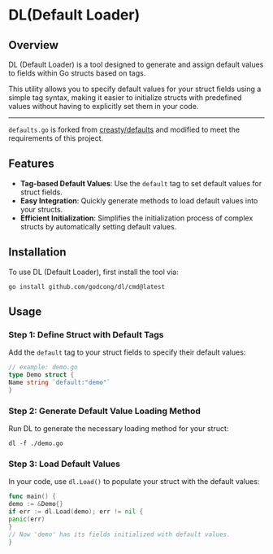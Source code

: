 # DL(Default Loader)

## Overview

DL (Default Loader) is a tool designed to generate and assign default values to fields within Go structs based on tags.

This utility allows you to specify default values for your struct fields using a simple tag syntax, 
making it easier to initialize structs with predefined values without having to explicitly set them in your code.

---
`defaults.go` is forked from [creasty/defaults](https://github.com/creasty/defaults) and modified to meet the requirements of this project.

## Features

- **Tag-based Default Values**: Use the `default` tag to set default values for struct fields.
- **Easy Integration**: Quickly generate methods to load default values into your structs.
- **Efficient Initialization**: Simplifies the initialization process of complex structs by automatically setting
  default values.

## Installation

To use DL (Default Loader), first install the tool via:

```shell
go install github.com/godcong/dl/cmd@latest
```

## Usage

### Step 1: Define Struct with Default Tags

Add the `default` tag to your struct fields to specify their default values:

```go
// example: demo.go
type Demo struct {
Name string `default:"demo"`
}
```

### Step 2: Generate Default Value Loading Method

Run DL to generate the necessary loading method for your struct:

```
dl -f ./demo.go
```

### Step 3: Load Default Values

In your code, use `dl.Load()` to populate your struct with the default values:

```go
func main() {
demo := &Demo{}
if err := dl.Load(demo); err != nil {
panic(err)
} 
// Now 'demo' has its fields initialized with default values. 
}
```
